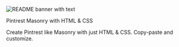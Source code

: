 ![README banner with text](https://github.com/chaitanya-000/pintrest_masonry/assets/103093624/0d943ce1-b1dc-438a-9d4e-d50e21befb1e)

Pintrest Masonry with HTML & CSS

Create Pintrest like Masonry with just HTML & CSS. Copy-paste and customize. 
